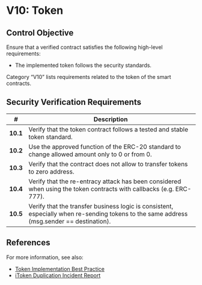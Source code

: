 # V10: Token

## Control Objective

Ensure that a verified contract satisfies the following high-level requirements:
* The implemented token follows the security standards.

Category “V10” lists requirements related to the token of the smart contracts.

## Security Verification Requirements

| # | Description |
| --- | --- |
| **10.1** | Verify that the token contract follows a tested and stable token standard. |
| **10.2** | Use the approved function of the ERC-20 standard to change allowed amount only to 0 or from 0.  |
| **10.3** | Verify that the contract does not allow to transfer tokens to zero address. |
| **10.4** | Verify that the re-entracy attack has been considered when using the token contracts with callbacks (e.g. ERC-777). |
| **10.5** | Verify that the transfer business logic is consistent, especially when re-sending tokens to the same address (msg.sender == destination). |


## References

For more information, see also:

* [Token Implementation Best Practice](https://consensys.github.io/smart-contract-best-practices/tokens/)
* [iToken Duplication Incident Report](https://bzx.network/blog/incident)